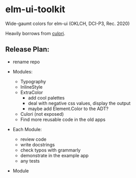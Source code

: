 # elm-ui-toolkit

Wide-gaumt colors for elm-ui (OKLCH, DCI-P3, Rec. 2020)

Heavily borrows from [culori](https://culorijs.org/).

## Release Plan:

- rename repo

- Modules:

  - Typography
  - InlineStyle
  - ExtraColor
    - add cool palettes
    - deal with negative css values, display the output
    - maybe add Element.Color to the ADT?
  - Culori (not exposed)
  - Find more reusable code in the old apps

- Each Module:

  - review code
  - write docstrings
  - check typos with grammarly
  - demonstrate in the example app
  - any tests

- Module
